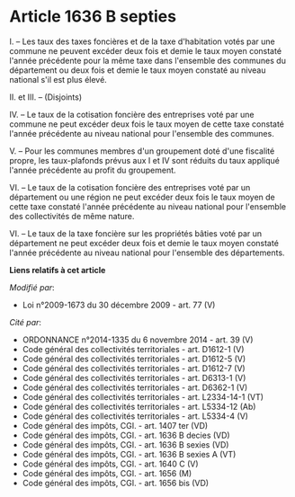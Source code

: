 # Article 1636 B septies

I. – Les taux des taxes foncières et de la taxe d'habitation votés par une commune ne peuvent excéder deux fois et demie le
taux moyen constaté l'année précédente pour la même taxe dans l'ensemble des communes du département ou deux fois et demie le
taux moyen constaté au niveau national s'il est plus élevé.

II. et III. – (Disjoints)

IV. – Le taux de la cotisation foncière des entreprises voté par une commune ne peut excéder deux fois le taux moyen de cette
taxe constaté l'année précédente au niveau national pour l'ensemble des communes.

V. – Pour les communes membres d'un groupement doté d'une fiscalité propre, les taux-plafonds prévus aux I et IV sont réduits
du taux appliqué l'année précédente au profit du groupement.

VI. – Le taux de la cotisation foncière des entreprises voté par un département ou une région ne peut excéder deux fois le
taux moyen de cette taxe constaté l'année précédente au niveau national pour l'ensemble des collectivités de même nature.

VI. – Le taux de la taxe foncière sur les propriétés bâties voté par un département ne peut excéder deux fois et demie le
taux moyen constaté l'année précédente au niveau national pour l'ensemble des départements.

**Liens relatifs à cet article**

_Modifié par_:

  - Loi n°2009-1673 du 30 décembre 2009 - art. 77 (V)

_Cité par_:

  - ORDONNANCE n°2014-1335 du 6 novembre 2014 - art. 39 (V)
  - Code général des collectivités territoriales - art. D1612-1 (V)
  - Code général des collectivités territoriales - art. D1612-5 (V)
  - Code général des collectivités territoriales - art. D1612-7 (V)
  - Code général des collectivités territoriales - art. D6313-1 (V)
  - Code général des collectivités territoriales - art. D6362-1 (V)
  - Code général des collectivités territoriales - art. L2334-14-1 (VT)
  - Code général des collectivités territoriales - art. L5334-12 (Ab)
  - Code général des collectivités territoriales - art. L5334-4 (V)
  - Code général des impôts, CGI. - art. 1407 ter (VD)
  - Code général des impôts, CGI. - art. 1636 B decies (VD)
  - Code général des impôts, CGI. - art. 1636 B sexies (VD)
  - Code général des impôts, CGI. - art. 1636 B sexies A (VT)
  - Code général des impôts, CGI. - art. 1640 C (V)
  - Code général des impôts, CGI. - art. 1656 (M)
  - Code général des impôts, CGI. - art. 1656 bis (VD)

